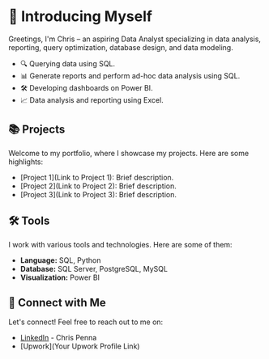 # 👋 Introducing Myself

Greetings, I'm Chris – an aspiring Data Analyst specializing in data analysis, reporting, query optimization, database design, and data modeling.

- 🔍 Querying data using SQL.
- 📊 Generate reports and perform ad-hoc data analysis using SQL.
- 🛠️ Developing dashboards on Power BI.
- 📈 Data analysis and reporting using Excel.

## 📚 Projects

Welcome to my portfolio, where I showcase my projects. Here are some highlights:

- [Project 1](Link to Project 1): Brief description.
- [Project 2](Link to Project 2): Brief description.
- [Project 3](Link to Project 3): Brief description.

## 🛠️ Tools

I work with various tools and technologies. Here are some of them:

- **Language:** SQL, Python
- **Database:** SQL Server, PostgreSQL, MySQL
- **Visualization:** Power BI

## 👋 Connect with Me

Let's connect! Feel free to reach out to me on:

- [LinkedIn](https://www.linkedin.com/in/chris-penna-0b524226b/) - Chris Penna
- [Upwork](Your Upwork Profile Link)

